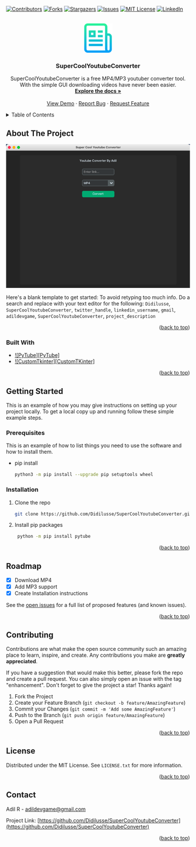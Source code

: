 <!-- Improved compatibility of back to top link: See: https://github.com/othneildrew/Best-README-Template/pull/73 -->
<a name="readme-top"></a>
<!--
*** Thanks for checking out the Best-README-Template. If you have a suggestion
*** that would make this better, please fork the repo and create a pull request
*** or simply open an issue with the tag "enhancement".
*** Don't forget to give the project a star!
*** Thanks again! Now go create something AMAZING! :D
-->



<!-- PROJECT SHIELDS -->
<!--
*** I'm using markdown "reference style" links for readability.
*** Reference links are enclosed in brackets [ ] instead of parentheses ( ).
*** See the bottom of this document for the declaration of the reference variables
*** for contributors-url, forks-url, etc. This is an optional, concise syntax you may use.
*** https://www.markdownguide.org/basic-syntax/#reference-style-links
-->
[![Contributors][contributors-shield]][contributors-url]
[![Forks][forks-shield]][forks-url]
[![Stargazers][stars-shield]][stars-url]
[![Issues][issues-shield]][issues-url]
[![MIT License][license-shield]][license-url]
[![LinkedIn][linkedin-shield]][linkedin-url]



<!-- PROJECT LOGO -->
<br />
<div align="center">
  <a href="https://github.com/Didilusse/SuperCoolYoutubeConverter">
    <img src="images/logo.png" alt="Logo" width="80" height="80">
  </a>

<h3 align="center">SuperCoolYoutubeConverter</h3>

  <p align="center">
    SuperCoolYoutubeConverter is a free MP4/MP3 youtuber converter tool. With the simple GUI downloading videos have never been easier.
    <br />
    <a href="https://github.com/Didilusse/SuperCoolYoutubeConverter"><strong>Explore the docs »</strong></a>
    <br />
    <br />
    <a href="https://github.com/Didilusse/SuperCoolYoutubeConverter">View Demo</a>
    ·
    <a href="https://github.com/Didilusse/SuperCoolYoutubeConverter/issues">Report Bug</a>
    ·
    <a href="https://github.com/Didilusse/SuperCoolYoutubeConverter/issues">Request Feature</a>
  </p>
</div>



<!-- TABLE OF CONTENTS -->
<details>
  <summary>Table of Contents</summary>
  <ol>
    <li>
      <a href="#about-the-project">About The Project</a>
      <ul>
        <li><a href="#built-with">Built With</a></li>
      </ul>
    </li>
    <li>
      <a href="#getting-started">Getting Started</a>
      <ul>
        <li><a href="#prerequisites">Prerequisites</a></li>
        <li><a href="#installation">Installation</a></li>
      </ul>
    </li>
    <li><a href="#usage">Usage</a></li>
    <li><a href="#roadmap">Roadmap</a></li>
    <li><a href="#contributing">Contributing</a></li>
    <li><a href="#license">License</a></li>
    <li><a href="#contact">Contact</a></li>
    <li><a href="#acknowledgments">Acknowledgments</a></li>
  </ol>
</details>



<!-- ABOUT THE PROJECT -->
## About The Project

[![Product Name Screen Shot][product-screenshot]](https://example.com)

Here's a blank template to get started: To avoid retyping too much info. Do a search and replace with your text editor for the following: `Didilusse`, `SuperCoolYoutubeConverter`, `twitter_handle`, `linkedin_username`, `gmail`, `adildevgame`, `SuperCoolYoutubeConverter`, `project_description`

<p align="right">(<a href="#readme-top">back to top</a>)</p>



### Built With

* [![PyTube][PyTube]][PyTube-url]
* [![CustomTkinter][CustomTKinter]][CustomTK-url]

<p align="right">(<a href="#readme-top">back to top</a>)</p>



<!-- GETTING STARTED -->
## Getting Started

This is an example of how you may give instructions on setting up your project locally.
To get a local copy up and running follow these simple example steps.

### Prerequisites

This is an example of how to list things you need to use the software and how to install them.
* pip install
  ```sh
  python3 -m pip install --upgrade pip setuptools wheel
  ```

### Installation

1. Clone the repo
   ```sh
   git clone https://github.com/Didilusse/SuperCoolYoutubeConverter.git
   ```
2. Install pip packages
   ```sh
    python -m pip install pytube
   ```

<p align="right">(<a href="#readme-top">back to top</a>)</p>



<!-- ROADMAP -->
## Roadmap

- [x] Download MP4
- [x] Add MP3 support
- [x] Create Installation instructions

See the [open issues](https://github.com/Didilusse/SuperCoolYoutubeConverter/issues) for a full list of proposed features (and known issues).

<p align="right">(<a href="#readme-top">back to top</a>)</p>



<!-- CONTRIBUTING -->
## Contributing

Contributions are what make the open source community such an amazing place to learn, inspire, and create. Any contributions you make are **greatly appreciated**.

If you have a suggestion that would make this better, please fork the repo and create a pull request. You can also simply open an issue with the tag "enhancement".
Don't forget to give the project a star! Thanks again!

1. Fork the Project
2. Create your Feature Branch (`git checkout -b feature/AmazingFeature`)
3. Commit your Changes (`git commit -m 'Add some AmazingFeature'`)
4. Push to the Branch (`git push origin feature/AmazingFeature`)
5. Open a Pull Request

<p align="right">(<a href="#readme-top">back to top</a>)</p>



<!-- LICENSE -->
## License

Distributed under the MIT License. See `LICENSE.txt` for more information.

<p align="right">(<a href="#readme-top">back to top</a>)</p>



<!-- CONTACT -->
## Contact

Adil R - adildevgame@gmail.com

Project Link: [https://github.com/Didilusse/SuperCoolYoutubeConverter](https://github.com/Didilusse/SuperCoolYoutubeConverter)

<p align="right">(<a href="#readme-top">back to top</a>)</p>



<!-- MARKDOWN LINKS & IMAGES -->
<!-- https://www.markdownguide.org/basic-syntax/#reference-style-links -->
[contributors-shield]: https://img.shields.io/github/contributors/Didilusse/SuperCoolYoutubeConverter.svg?style=for-the-badge
[contributors-url]: https://github.com/Didilusse/SuperCoolYoutubeConverter/graphs/contributors
[forks-shield]: https://img.shields.io/github/forks/Didilusse/SuperCoolYoutubeConverter.svg?style=for-the-badge
[forks-url]: https://github.com/Didilusse/SuperCoolYoutubeConverter/network/members
[stars-shield]: https://img.shields.io/github/stars/Didilusse/SuperCoolYoutubeConverter.svg?style=for-the-badge
[stars-url]: https://github.com/Didilusse/SuperCoolYoutubeConverter/stargazers
[issues-shield]: https://img.shields.io/github/issues/Didilusse/SuperCoolYoutubeConverter.svg?style=for-the-badge
[issues-url]: https://github.com/Didilusse/SuperCoolYoutubeConverter/issues
[license-shield]: https://img.shields.io/github/license/Didilusse/SuperCoolYoutubeConverter.svg?style=for-the-badge
[license-url]: https://github.com/Didilusse/SuperCoolYoutubeConverter/blob/master/LICENSE.txt
[linkedin-shield]: https://img.shields.io/badge/-LinkedIn-black.svg?style=for-the-badge&logo=linkedin&colorB=555
[linkedin-url]: https://linkedin.com/in/linkedin_username
[product-screenshot]: images/screenshot.png
[PyTube-url]: https://pytube.io/en/latest/
[PyTube.com]: https://www.google.com/url?sa=i&url=https%3A%2F%2Fpypi.org%2Fproject%2Fpytube%2F&psig=AOvVaw19bmEsDVBACMrt_TAtG0I0&ust=1671582066150000&source=images&cd=vfe&ved=0CA8QjRxqFwoTCIDR98v2hvwCFQAAAAAdAAAAABAE
[CustomTK-url]: https://github.com/TomSchimansky/CustomTkinter
[CustomTK.com]: https://github.com/TomSchimansky/CustomTkinter/raw/master/documentation_images/CustomTkinter_logo_dark.png

